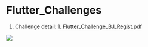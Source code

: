 # Flutter_Challenges

1. Challenge detail: [1. Flutter_Challenge_BJ_Regist.pdf](1.%20Flutter_Challenge_BJ_Regist.pdf)

![](https://i.postimg.cc/C1qTCtZm/bj-result-app-record.gif)

